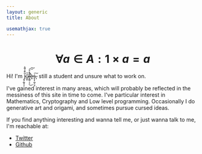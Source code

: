 ```yaml
---
layout: generic
title: About

usemathjax: true
---
```


<style>
    #hewwo {
        image-rendering: -moz-crisp-edges;
        image-rendering: -webkit-crisp-edges;
        image-rendering: pixelated;
        image-rendering: crisp-edges;
    }
</style>
<center>
<div id="hewwo">
<script type="module">

import * as THREE from 'https://cdn.skypack.dev/three@0.135.0';
import { OrbitControls } from 'https://cdn.skypack.dev/three@0.135.0/examples/jsm/controls/OrbitControls.js';


const getCanvasSize = () => {
    const W = document.getElementById("hewwo").clientWidth;
    const H = document.getElementById("hewwo").clientHeight;
    const R = Math.min(400, W);
    return [R,R];
}

const LENGTH = 10;

const getRotXMat = (thetax) => {
    let c = Math.cos(thetax);
    let s = Math.sin(thetax);
    return [
        c, 0, 0, -s,
        0, 1, 0, 0,
        0, 0, 1, 0,
        s, 0, 0, c]
}
const getRotYMat = (thetay) => {
    let c = Math.cos(thetay);
    let s = Math.sin(thetay);
    return [
        1, 0, 0, 0,
        0, c, 0, -s,
        0, 0, 1, 0,
        0, s, 0, c]
}
const getRotZMat = (thetaz) => {
    let c = Math.cos(thetaz);
    let s = Math.sin(thetaz);
    return [
        1, 0, 0, 0,
        0, 1, 0, 0,
        0, 0, c, -s,
        0, 0, s, c]
}

function mul(matrix, point) {

    let c0r0 = matrix[ 0], c1r0 = matrix[ 1], c2r0 = matrix[ 2], c3r0 = matrix[ 3];
    let c0r1 = matrix[ 4], c1r1 = matrix[ 5], c2r1 = matrix[ 6], c3r1 = matrix[ 7];
    let c0r2 = matrix[ 8], c1r2 = matrix[ 9], c2r2 = matrix[10], c3r2 = matrix[11];
    let c0r3 = matrix[12], c1r3 = matrix[13], c2r3 = matrix[14], c3r3 = matrix[15];

    let x = point[0];
    let y = point[1];
    let z = point[2];
    let w = point[3];

    return [
        (x * c0r0) + (y * c0r1) + (z * c0r2) + (w * c0r3),
        (x * c1r0) + (y * c1r1) + (z * c1r2) + (w * c1r3),
        (x * c2r0) + (y * c2r1) + (z * c2r2) + (w * c2r3),
        (x * c3r0) + (y * c3r1) + (z * c3r2) + (w * c3r3)
    ]
}

const buildTesseract = (scale) => {

    const cube = [
    [
        [ 1,  1,  1],
        [-1,  1,  1],
        [-1, -1,  1],
        [ 1, -1,  1],
        [ 1,  1,  1],
        [ 1,  1, -1],
        [-1,  1, -1],
        [-1, -1, -1],
        [ 1, -1, -1],
        [ 1,  1, -1],
    ],
    [
        [-1, -1, -1],
        [-1, -1,  1]
    ],
    [
        [ 1, -1, -1],
        [ 1, -1,  1]
    ],
    [
        [-1,  1, -1],
        [-1,  1,  1]
    ],
    ]

    var tesseract = []
    for (let i = 0; i < 4; i++) {
        let ncube = [];
        for (let j = 0; j < cube.length; j++) {
            let seg = cube[j];
            let nseg = [];
            for (let k = 0; k < seg.length; k++) {
                let c = seg[k].slice(0);
                c.splice(i,0,3);
                c = c.map(x => x*scale);
                nseg.push(c);
            }
            ncube.push(nseg);
        }
        tesseract.push(ncube);
        ncube = [];
        for (let j = 0; j < cube.length; j++) {
            let seg = cube[j];
            let nseg = [];
            for (let k = 0; k < seg.length; k++) {
                let c = seg[k].slice(0);
                c.splice(i,0,-3);
                c = c.map(x => x*scale);
                nseg.push(c);
            }
            ncube.push(nseg);
        }
        tesseract.push(ncube);
    }
    return tesseract;
}

const baseTesseract = buildTesseract(LENGTH);

const transformTesseract = (tx,ty,tz) => {
    let mx = getRotXMat(tx), my = getRotYMat(ty), mz = getRotZMat(tz);
    var tesseract = [];
    for (let i = 0; i < baseTesseract.length; ++i) {
        let cube = baseTesseract[i].slice(0);
        let ncube = [];
        for (let j = 0; j < cube.length; ++j) {
            let seg = cube[j].slice(0);
            let nseg = [];
            for (let k = 0; k < seg.length; ++k) {
                let p = mul(mz, mul(my, mul(mx, seg[k])));
                //seg[k] = [p[0], p[1], p[2]];
                //nseg.push(new THREE.Vector3(p[0], p[1], p[2]));
                nseg.push(p[0], p[1], p[2])
            }
            ncube.push(new Float32Array(nseg));
        }
        tesseract.push(ncube);
    }
    return tesseract;
}

var colors = [
    0xed6a5a,
	0x9bc1bc,
	0x5ca4a9,
	0xe6ebe0,
	0xf0b67f,
	0xfe5f55,
	0xd6d1b1,
	0xc7efcf,
	0xeef5db,
	0x50514f,
	0xf25f5c,
	0xffe066,
	0x247ba0,
	0x70c1b3
];

var [W,H] = getCanvasSize();
const renderer = new THREE.WebGLRenderer({alpha: true});

renderer.setPixelRatio(0.5); // window.devicePixelRatio
renderer.setClearColor( 0xffffff, 0);
renderer.setSize(W,H ,false);
renderer.antialias = false;
document.getElementById("hewwo").appendChild( renderer.domElement );

const camera = new THREE.PerspectiveCamera(75, W/H, 0.1, 1000);
camera.position.set(40, 40, 40);

const scene = new THREE.Scene();

var tesseract = transformTesseract(0,0,0);

var segs = [];
for (let i=0; i<tesseract.length; ++i) {

    const lmat = new THREE.LineBasicMaterial(
        {
            color: colors[ i % colors.length ],
        }
    );

    let seg = tesseract[i];
    
    for (let j = 0; j < seg.length; ++j) {

        const geo = new THREE.BufferGeometry();
        geo.setAttribute( 'position', new THREE.Float32BufferAttribute( seg[j], 3 ) );

        const line = new THREE.Line( geo, lmat );
        line.computeLineDistances();
        segs.push( line );
        scene.add( line );
    }
}

const controls = new OrbitControls(camera, renderer.domElement);
//controls.enableZoom = false;
controls.enablePan = false;

var x = 0;
function animate() {

    requestAnimationFrame(animate);
    
    var tesseract = transformTesseract(x,x,x);
    let c = 0;
    for (let i=0; i<tesseract.length; ++i) {
        let s = tesseract[i];
        for (let j=0; j<s.length; ++j) {
            let arr = segs[c].geometry.attributes.position.array;
            for (let k=0; k<arr.length; ++k) {
                arr[k] = s[j][k];
            }
            segs[c].geometry.attributes.position.needsUpdate = true;
            //segs[c].geometry.process();
            //segs[c].geometry.advance(s[j]);
            c++;
        }
    }

    x += 0.001;

    controls.update();
	renderer.render( scene, camera );
};
    
function onWindowResize() {
    [W,H] = getCanvasSize();
    camera.aspect = W/H;
    camera.updateProjectionMatrix();
    renderer.setSize( W, H );

    for (let i=0; i<segs.length; ++i)
        segs[i].material.resolution = new THREE.Vector2(W,H);
}

animate();
window.addEventListener( 'resize', onWindowResize );
window.onload = onWindowResize;
</script>
</div>
</center>


# $$\displaystyle \forall a \in A: 1 \times a = a$$

Hi! I'm J̷̨̡͚̝͔̜̋̎̄̉͌͛͘ũ̷̺̯̊͘l̶̛̥̻̠͔̠̃͗͒̕̚͜͠͠è̷̱ṡ̶̨͓̜͖̗̤̞͠, still a student and unsure what to work on.

I've gained interest in many areas, which will probably be reflected in the messiness of this site in time to come. I've particular interest in Mathematics, Cryptography and Low level programming. Occasionally I do generative art and origami, and sometimes pursue cursed ideas.

If you find anything interesting and wanna tell me, or just wanna talk to me, I'm reachable at:

* [Twitter](https://twitter.com/FreeFooooooood)
* [Github](https://github.com/JuliaPoo)